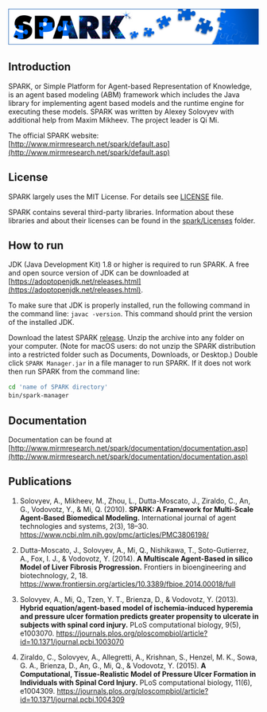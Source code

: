 ![SPARK logo](logo.jpg)

## Introduction

SPARK, or Simple Platform for Agent-based Representation of Knowledge, is an
agent based modeling (ABM) framework which includes the Java library for implementing
agent based models and the runtime engine for executing these models. SPARK was written
by Alexey Solovyev with additional help from Maxim Mikheev. The project leader is Qi Mi.

The official SPARK website: [http://www.mirmresearch.net/spark/default.asp](http://www.mirmresearch.net/spark/default.asp)

## License

SPARK largely uses the MIT License. For details see [LICENSE](LICENSE) file.

SPARK contains several third-party libraries. Information about
these libraries and about their licenses can be found in the [spark/Licenses](spark/Licenses) folder.

## How to run

JDK (Java Development Kit) 1.8 or higher is required to run SPARK. A free and open source
version of JDK can be downloaded at [https://adoptopenjdk.net/releases.html](https://adoptopenjdk.net/releases.html).

To make sure that JDK is properly installed, run the following command in the command line: `javac -version`.
This command should print the version of the installed JDK.

Download the latest SPARK [release](https://github.com/monadius/spark-abm/releases). Unzip the archive into
any folder on your computer. (Note for macOS users: do not unzip the SPARK distribution into a restricted
folder such as Documents, Downloads, or Desktop.) Double click `SPARK Manager.jar` in a file manager to run
SPARK. If it does not work then run SPARK from the command line:

```bash
cd 'name of SPARK directory'
bin/spark-manager
```

## Documentation

Documentation can be found at 
[http://www.mirmresearch.net/spark/documentation/documentation.asp](http://www.mirmresearch.net/spark/documentation/documentation.asp)

## Publications

1. Solovyev, A., Mikheev, M., Zhou, L., Dutta-Moscato, J., Ziraldo, C., An, G., Vodovotz, Y., & Mi, Q. (2010). 
   **SPARK: A Framework for Multi-Scale Agent-Based Biomedical Modeling.** 
   International journal of agent technologies and systems, 2(3), 18–30.
   https://www.ncbi.nlm.nih.gov/pmc/articles/PMC3806198/
   
1. Dutta-Moscato, J., Solovyev, A., Mi, Q., Nishikawa, T., Soto-Gutierrez, A., Fox, I. J., & Vodovotz, Y. (2014). 
   **A Multiscale Agent-Based in silico Model of Liver Fibrosis Progression.** 
   Frontiers in bioengineering and biotechnology, 2, 18.
   https://www.frontiersin.org/articles/10.3389/fbioe.2014.00018/full
   
1. Solovyev, A., Mi, Q., Tzen, Y. T., Brienza, D., & Vodovotz, Y. (2013). 
   **Hybrid equation/agent-based model of ischemia-induced hyperemia and pressure ulcer 
   formation predicts greater propensity to ulcerate in subjects with spinal cord injury.** 
   PLoS computational biology, 9(5), e1003070.
   https://journals.plos.org/ploscompbiol/article?id=10.1371/journal.pcbi.1003070
   
1. Ziraldo, C., Solovyev, A., Allegretti, A., Krishnan, S., Henzel, M. K., Sowa, G. A., 
   Brienza, D., An, G., Mi, Q., & Vodovotz, Y. (2015). 
   **A Computational, Tissue-Realistic Model of Pressure Ulcer Formation in Individuals with Spinal Cord Injury.** 
   PLoS computational biology, 11(6), e1004309.
   https://journals.plos.org/ploscompbiol/article?id=10.1371/journal.pcbi.1004309
